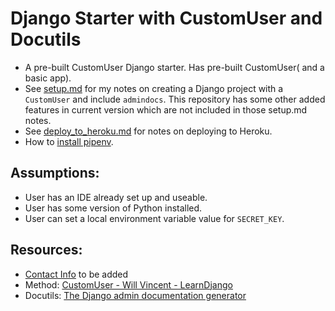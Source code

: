 # Django Starter with CustomUser and Docutils
* A pre-built CustomUser Django starter. Has pre-built CustomUser( and a basic app).
* See [setup.md](notes/setup.md) for my notes on creating a Django project with a `CustomUser` and include `admindocs`. This repository has some other added features in current version which are not included in those setup.md notes.
* See [deploy_to_heroku.md](notes/deploy_to_heroku.md) for notes on deploying to Heroku.
* How to [install pipenv](notes/install_pipenv.md).


## Assumptions:
* User has an IDE already set up and useable.
* User has some version of Python installed.
* User can set a local environment variable value for `SECRET_KEY`.

## Resources:
* [Contact Info]() to be added
* Method: [CustomUser - Will Vincent - LearnDjango](https://learndjango.com/tutorials/django-custom-user-model)
* Docutils: [The Django admin documentation generator](https://docs.djangoproject.com/en/4.0/ref/contrib/admin/admindocs/)
